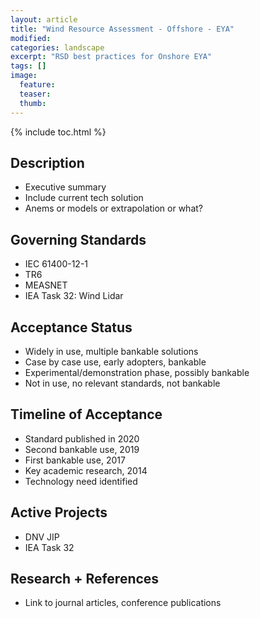 ```yaml
---
layout: article
title: "Wind Resource Assessment - Offshore - EYA"
modified:
categories: landscape
excerpt: "RSD best practices for Onshore EYA"
tags: []
image:
  feature:
  teaser:
  thumb:
---
```


{% include toc.html %}

## Description
- Executive summary
- Include current tech solution
- Anems or models or extrapolation or what?

## Governing Standards
- IEC 61400-12-1
- TR6
- MEASNET
- IEA Task 32: Wind Lidar

## Acceptance Status
- Widely in use, multiple bankable solutions
- Case by case use, early adopters, bankable
- Experimental/demonstration phase, possibly bankable
- Not in use, no relevant standards, not bankable

## Timeline of Acceptance
- Standard published in 2020
- Second bankable use, 2019
- First bankable use, 2017
- Key academic research, 2014
- Technology need identified

## Active Projects
- DNV JIP
- IEA Task 32

## Research + References
- Link to journal articles, conference publications

